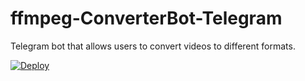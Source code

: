 # ffmpeg-ConverterBot-Telegram
Telegram bot that allows users to convert videos to different formats.

[![Deploy](https://www.herokucdn.com/deploy/button.svg)](https://heroku.com/deploy?template=https://github.com/BlackBox-cmd/ffmpeg-ConverterBot-Telegram)
